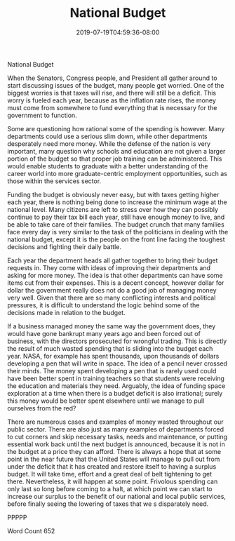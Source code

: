 ﻿---
title: "National Budget"
date: 2019-07-19T04:59:36-08:00
description: "TXT Tips for Web Success"
featured_image: "/images/TXT.jpg"
tags: ["TXT"]
---

National Budget

When the Senators, Congress people, and President all gather around to start discussing issues of the budget, many people get worried.  One of the biggest worries is that taxes will rise, and there will still be a deficit.  This worry is fueled each year, because as the inflation rate rises, the money must come from somewhere to fund everything that is necessary for the government to function. 

Some are questioning how rational some of the spending is however.  Many departments could use a serious slim down, while other departments desperately need more money.  While the defense of the nation is very important, many question why schools and education are not given a larger portion of the budget so that proper job training can be administered.  This would enable students to graduate with a better understanding of the career world into more graduate-centric employment opportunities, such as those within the services sector. 

Funding the budget is obviously never easy, but with taxes getting higher each year, there is nothing being done to increase the minimum wage at the national level.  Many citizens are left to stress over how they can possibly continue to pay their tax bill each year, still have enough money to live, and be able to take care of their families.  The budget crunch that many families face every day is very similar to the task of the politicians in dealing with the national budget, except it is the people on the front line facing the toughest decisions and fighting their daily battle. 

Each year the department heads all gather together to bring their budget requests in.  They come with ideas of improving their departments and asking for more money.  The idea is that other departments can have some items cut from their expenses.  This is a decent concept, however dollar for dollar the government really does not do a good job of managing money very well.  Given that there are so many conflicting interests and political pressures, it is difficult to understand the logic behind some of the decisions made in relation to the budget.

If a business managed money the same way the government does, they would have gone bankrupt many years ago and been forced out of business, with the directors prosecuted for wrongful trading.  This is directly the result of much wasted spending that is sliding into the budget each year.  NASA, for example has spent thousands, upon thousands of dollars developing a pen that will write in space.  The idea of a pencil never crossed their minds.  The money spent developing a pen that is rarely used could have been better spent in training teachers so that students were receiving the education and materials they need.  Arguably, the idea of funding space exploration at a time when there is a budget deficit is also irrational; surely this money would be better spent elsewhere until we manage to pull ourselves from the red?

There are numerous cases and examples of money wasted throughout our public sector.  There are also just as many examples of departments forced to cut corners and skip necessary tasks, needs and maintenance, or putting essential work back until the next budget is announced, because it is not in the budget at a price they can afford.  There is always a hope that at some point in the near future that the United States will manage to pull out from under the deficit that it has created and restore itself to having a surplus budget.  It will take time, effort and a great deal of belt tightening to get there.  Nevertheless, it will happen at some point.  Frivolous spending can only last so long before coming to a halt, at which point we can start to increase our surplus to the benefit of our national and local public services, before finally seeing the lowering of taxes that we s disparately need. 

PPPPP

Word Count 652

